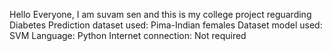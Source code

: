 Hello Everyone, 
I am suvam sen and this is my college project reguarding Diabetes Prediction
dataset used: Pima-Indian females Dataset
model used: SVM
Language: Python
Internet connection: Not required
